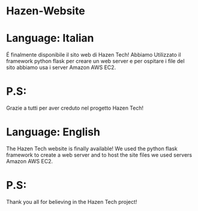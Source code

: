 # Hazen-Website


# Language: Italian
É finalmente disponibile il sito web di Hazen Tech! 
Abbiamo Utilizzato il framework python flask per creare un web server e per ospitare i file del sito abbiamo usa i server
Amazon AWS EC2.

# P.S:

Grazie a tutti per aver creduto nel progetto Hazen Tech!

# Language: English
The Hazen Tech website is finally available!
We used the python flask framework to create a web server and to host the site files we used servers
Amazon AWS EC2.

# P.S:

Thank you all for believing in the Hazen Tech project!
